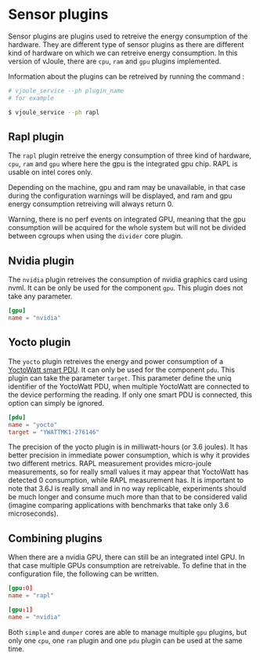 # Sensor plugins

Sensor plugins are plugins used to retreive the energy consumption of
the hardware. They are different type of sensor plugins as there are
different kind of hardware on which we can retreive energy
consumption. In this version of vJoule, there are `cpu`, `ram` and
`gpu` plugins implemented.

Information about the plugins can be retreived by running the command : 

```bash
# vjoule_service --ph plugin_name
# for example

$ vjoule_service --ph rapl
```

## Rapl plugin

The `rapl` plugin retreive the energy consumption of three kind of
hardware, `cpu`, `ram` and `gpu` where here the gpu is the integrated
gpu chip. RAPL is usable on intel cores only.

Depending on the machine, gpu and ram may be unavailable, in that case
during the configuration warnings will be displayed, and ram and gpu
energy consumption retreiving will always return 0.

Warning, there is no perf events on integrated GPU, meaning that the
gpu consumption will be acquired for the whole system but will not be
divided between cgroups when using the `divider` core plugin.

## Nvidia plugin

The `nvidia` plugin retreives the consumption of nvidia graphics card using
nvml. It can be only be used for the component `gpu`. This plugin does not take
any parameter.

```toml
[gpu]
name = "nvidia"
```

## Yocto plugin

The `yocto` plugin retreives the energy and power consumption of a [YoctoWatt
smart
PDU](https://www.yoctopuce.com/FR/products/capteurs-electriques-usb/yocto-watt).
It can only be used for the component `pdu`. This plugin can take the parameter
`target`. This parameter define the uniq identifier of the YoctoWatt PDU, when
multiple YoctoWatt are connected to the device performing the reading. If only
one smart PDU is connected, this option can simply be ignored.

```toml
[pdu]
name = "yocto"
target = "YWATTMK1-276146"
```

The precision of the yocto plugin is in milliwatt-hours (or 3.6 joules). It has
better precision in immediate power consumption, which is why it provides two
different metrics. RAPL measurement provides micro-joule measurements, so for
really small values it may appear that YoctoWatt has detected 0 consumption,
while RAPL measurement has. It is important to note that 3.6J is really small
and in no way replicable, experiments should be much longer and consume much
more than that to be considered valid (imagine comparing applications with
benchmarks that take only 3.6 microseconds).

## Combining plugins

When there are a nvidia GPU, there can still be an integrated intel GPU. In that
case multiple GPUs consumption are retreivable. To define that in the
configuration file, the following can be written.

```toml
[gpu:0]
name = "rapl"

[gpu:1]
name = "nvidia"
```

Both `simple` and `dumper` cores are able to manage multiple `gpu` plugins, but
only one `cpu`, one `ram` plugin and one `pdu` plugin can be used at the same
time.
